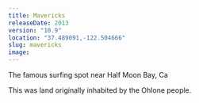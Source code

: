 ```yaml
---
title: Mavericks
releaseDate: 2013
version: "10.9"
location: "37.489091,-122.504666"
slug: mavericks
image:
---
```

The famous surfing spot near Half Moon Bay, Ca

This was land originally inhabited by the Ohlone people.